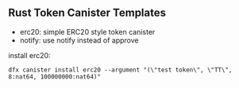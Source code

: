 ## Rust Token Canister Templates


* erc20: simple ERC20 style token canister
* notify: use notify instead of approve

install erc20:
```
dfx canister install erc20 --argument "(\"test token\", \"TT\", 8:nat64, 100000000:nat64)"
```
